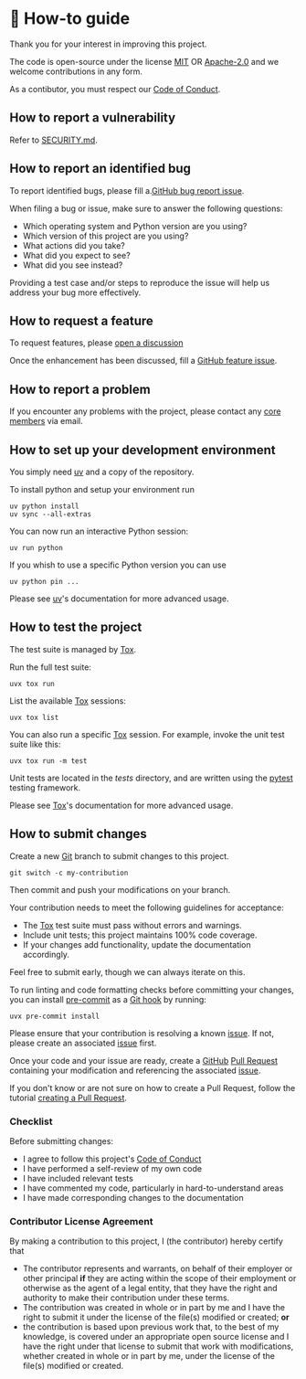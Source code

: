 <!--
SPDX-FileCopyrightText: © 2024 Romain Brault <mail@romainbrault.com>

SPDX-License-Identifier: CC-BY-4.0
-->

# 📖 How-to guide

Thank you for your interest in improving this project.


The code is open-source under the license [MIT](../LICENSES/MIT.txt) OR [Apache-2.0](../LICENSES/Apache-2.0.txt) and we
welcome contributions in any form.


As a contibutor, you must respect our [Code of Conduct].

[Code of Conduct]: CODE_OF_CONDUCT.md

## How to report a vulnerability

Refer to [SECURITY.md](SECURITY.md).

## How to report an identified bug

To report identified bugs, please fill a.[GitHub bug report issue](https://github.com/whiteprints-tests/test-gh-darwin-py310-test-open-source/issues/new?template=bug_report.yml).

When filing a bug or issue, make sure to answer the following questions:

- Which operating system and Python version are you using?
- Which version of this project are you using?
- What actions did you take?
- What did you expect to see?
- What did you see instead?

Providing a test case and/or steps to reproduce the issue will help us address
your bug more effectively.


## How to request a feature

To request features, please [open a discussion](https://github.com/whiteprints-tests/test-gh-darwin-py310-test-open-source/discussions/categories/ideas)

Once the enhancement has been discussed, fill a [GitHub feature issue](https://github.com/whiteprints-tests/test-gh-darwin-py310-test-open-source/issues/new?template=feature_request.yml).

## How to report a problem

If you encounter any problems with the project, please contact any [core
members] via email.

[core member]: MAINTAINERS.md
[core members]: MAINTAINERS.md
[Maintainer]: MAINTAINERS.md
[Maintainers]: MAINTAINERS.md

## How to set up your development environment

You simply need [uv] and a copy of the repository.

[uv]: https://docs.astral.sh/uv/

To install python and setup your environment run

```console
uv python install
uv sync --all-extras
```

You can now run an interactive Python session:

```console
uv run python
```

If you whish to use a specific Python version you can use

```console
uv python pin ...
```

Please see [uv]'s documentation for more advanced usage.

## How to test the project

The test suite is managed by [Tox].

Run the full test suite:

```console
uvx tox run
```

List the available [Tox] sessions:

```console
uvx tox list
```

You can also run a specific [Tox] session.
For example, invoke the unit test suite like this:

```console
uvx tox run -m test
```

Unit tests are located in the _tests_ directory,
and are written using the [pytest] testing framework.

[pytest]: https://docs.pytest.org/en/stable/
[Tox]: https://tox.wiki/en/stable/

Please see [Tox]'s documentation for more advanced usage.

## How to submit changes

Create a new [Git] branch to submit changes to this project.

```console
git switch -c my-contribution
```

Then commit and push your modifications on your branch.

Your contribution needs to meet the following guidelines for acceptance:

  - The [Tox] test suite must pass without errors and warnings.
  - Include unit tests; this project maintains 100% code coverage.
  - If your changes add functionality, update the documentation accordingly.

Feel free to submit early, though we can always iterate on this.

To run linting and code formatting checks before committing your changes, you
can install [pre-commit] as a [Git hook] by running:

```console
uvx pre-commit install
```

Please ensure that your contribution is resolving a known [issue]. If not,
please create an associated [issue] first.

Once your code and your issue are ready, create a [GitHub] [Pull Request]
containing your modification and referencing the associated [issue].

If you don't know or are not sure on how to create a Pull Request, follow
the tutorial [creating a Pull Request](https://docs.github.com/en/pull-requests/collaborating-with-pull-requests/proposing-changes-to-your-work-with-pull-requests/creating-a-pull-request).

[GitHub]: https://github.com/
[Pull Request]: https://github.com/whiteprints-tests/test-gh-darwin-py310-test-open-source/pulls
[issue]: https://github.com/whiteprints-tests/test-gh-darwin-py310-test-open-source/issues

[Git hook]: https://git-scm.com/book/ms/v2/Customizing-Git-Git-Hooks
[Git]: https://git-scm.com/
[pre-commit]: https://pre-commit.com/

### Checklist

Before submitting changes:

- I agree to follow this project's [Code of Conduct](CODE_OF_CONDUCT.md)
- I have performed a self-review of my own code
- I have included relevant tests
- I have commented my code, particularly in hard-to-understand areas
- I have made corresponding changes to the documentation

### Contributor License Agreement

By making a contribution to this project, I (the contributor) hereby certify that

- The contributor represents and warrants, on behalf of their employer or other principal **if** they are acting within the scope of their employment or otherwise as the agent of a legal entity, that they have the right and authority to make their contribution under these terms.
- The contribution was created in whole or in part by me and I have the right to submit it under the license of the file(s) modified or created; **or**
- the contribution is based upon previous work that, to the best of my knowledge, is covered under an appropriate open source license and I have the right under that license to submit that work with modifications, whether created in whole or in part by me, under the license of the file(s) modified or created.
